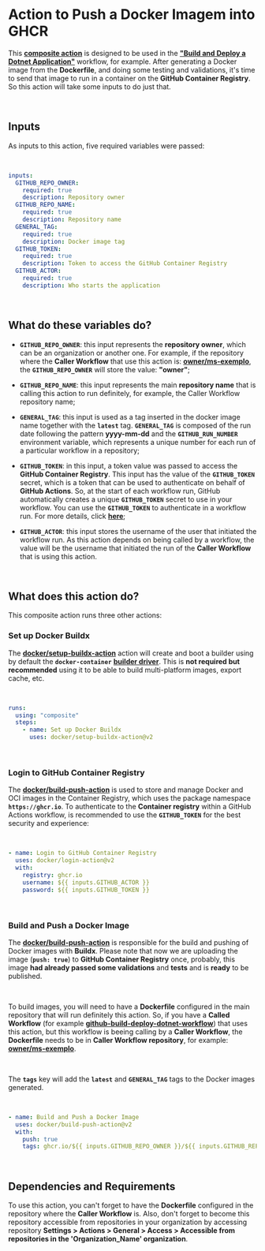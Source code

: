 # Action to Push a Docker Imagem into GHCR

This **[composite action](https://docs.github.com/en/enterprise-server@3.4/actions/creating-actions/creating-a-composite-action)** is designed to be used in the **["Build and Deploy a Dotnet Application"](https://github.com/owner/github-build-deploy-dotnet-workflow)** workflow, for example. After generating a Docker image from the **Dockerfile**, and doing some testing and validations, it's time to send that image to run in a container on the **GitHub Container Registry**. So this action will take some inputs to do just that.

<br>

## Inputs

As inputs to this action, five required variables were passed:

<br>

```yaml
inputs:
  GITHUB_REPO_OWNER:
    required: true
    description: Repository owner
  GITHUB_REPO_NAME:
    required: true
    description: Repository name
  GENERAL_TAG:
    required: true
    description: Docker image tag
  GITHUB_TOKEN:
    required: true
    description: Token to access the GitHub Container Registry
  GITHUB_ACTOR:
    required: true
    description: Who starts the application
```

<br>

## What do these variables do?

- **`GITHUB_REPO_OWNER`**: this input represents the **repository owner**, which can be an organization or another one. For example, if the repository where the **Caller Workflow** that use this action is: **[owner/ms-exemplo](https://github.com/owner/ms-exemplo)**, the **`GITHUB_REPO_OWNER`** will store the value: **"owner"**;

  

- **`GITHUB_REPO_NAME`**: this input represents the main **repository name** that is calling this action to run definitely, for example, the Caller Workflow repository name;

  

- **`GENERAL_TAG`**: this input is used as a tag inserted in the docker image name together with the **`latest`** tag. **`GENERAL_TAG`** is composed of the run date following the pattern **yyyy-mm-dd** and the **`GITHUB_RUN_NUMBER`** environment variable, which represents a unique number for each run of a particular workflow in a repository;

  

- **`GITHUB_TOKEN`**: in this input, a token value was passed to access the **GitHub Container Registry**. This input has the value of the **`GITHUB_TOKEN`** secret, which is a token that can be used to authenticate on behalf of **GitHub Actions**. So, at the start of each workflow run, GitHub automatically creates a unique **`GITHUB_TOKEN`** secret to use in your workflow. You can use the **`GITHUB_TOKEN`** to authenticate in a workflow run. For more details, click [**here**](https://docs.github.com/en/actions/security-guides/automatic-token-authentication);

  

- **`GITHUB_ACTOR`**: this input stores the username of the user that initiated the workflow run. As this action depends on being called by a workflow, the value will be the username that initiated the run of the **Caller Workflow** that is using this action.

<br>

## What does this action do?

This composite action runs three other actions:



### Set up Docker Buildx

The [**docker/setup-buildx-action**](https://github.com/docker/setup-buildx-action) action will create and boot a builder using by default the **`docker-container`** [**builder driver**](https://github.com/docker/buildx/blob/master/docs/reference/buildx_create.md#driver). This is **not required but recommended** using it to be able to build multi-platform images, export cache, etc.

<br>

```yaml
runs:
  using: "composite"
  steps:
    - name: Set up Docker Buildx
      uses: docker/setup-buildx-action@v2
```

<br>

### Login to GitHub Container Registry

The [**docker/build-push-action**](https://github.com/docker/login-action) is used to store and manage Docker and OCI images in the Container Registry, which uses the package namespace **`https://ghcr.io`**. To authenticate to the **Container registry** within a GitHub Actions workflow, is recommended to use the **`GITHUB_TOKEN`** for the best security and experience:

<br>

```yaml
- name: Login to GitHub Container Registry
  uses: docker/login-action@v2
  with:
    registry: ghcr.io
    username: ${{ inputs.GITHUB_ACTOR }}
    password: ${{ inputs.GITHUB_TOKEN }}
```

<br>

### Build and Push a Docker Image

The [**docker/build-push-action**](https://github.com/docker/build-push-action) is responsible for the build and pushing of Docker images with **Buildx**. Please note that now we are uploading the image (**`push: true`**) to **GitHub Container Registry** once, probably, this image **had already passed some validations** and **tests** and is **ready** to be published.

<br>

To build images, you will need to have a **Dockerfile** configured in the main repository that will run definitely this action. So, if you have a **Called Workflow** (for example [**github-build-deploy-dotnet-workflow**](https://github.com/owner/github-build-deploy-dotnet-workflow)) that uses this action, but this workflow is beeing calling by a **Caller Workflow**, the **Dockerfile** needs to be in **Caller Workflow repository**, for example: [**owner/ms-exemplo**](https://github.com/owner/ms-exemplo).

<br>

The **`tags`** key will add the **`latest`** and **`GENERAL_TAG`** tags to the Docker images generated.

<br>

```yaml
- name: Build and Push a Docker Image
  uses: docker/build-push-action@v2
  with:
    push: true
    tags: ghcr.io/${{ inputs.GITHUB_REPO_OWNER }}/${{ inputs.GITHUB_REPO_NAME }}:latest, ghcr.io/${{ inputs.GITHUB_REPO_OWNER }}/${{ inputs.GITHUB_REPO_NAME }}:${{ inputs.GENERAL_TAG }}
```

<br>

## Dependencies and Requirements

To use this action, you can't forget to have the **Dockerfile** configured in the repository where the **Caller Workflow** is. Also, don't forget to become this repository accessible from repositories in your organization by accessing repository **Settings > Actions > General > Access > Accessible from repositories in the 'Organization_Name' organization**.